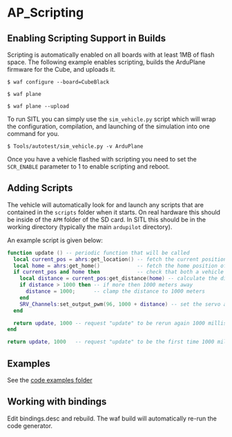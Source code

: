 # AP_Scripting

## Enabling Scripting Support in Builds

Scripting is automatically enabled on all boards with at least 1MB of flash space.
The following example enables scripting, builds the ArduPlane firmware for the Cube, and uploads it.

```
$ waf configure --board=CubeBlack

$ waf plane

$ waf plane --upload
```

To run SITL you can simply use the `sim_vehicle.py` script which will wrap the configuration, compilation,
and launching of the simulation into one command for you.


```
$ Tools/autotest/sim_vehicle.py -v ArduPlane
```

Once you have a vehicle flashed with scripting you need to set the `SCR_ENABLE` parameter to 1 to enable scripting and reboot.

## Adding Scripts

The vehicle will automatically look for and launch any scripts that are contained in the `scripts` folder when it starts.
On real hardware this should be inside of the `APM` folder of the SD card. In SITL this should be in the working directory (typically the main `ardupilot` directory).

An example script is given below:

```lua
function update () -- periodic function that will be called
  local current_pos = ahrs:get_location() -- fetch the current position of the vehicle
  local home = ahrs:get_home()            -- fetch the home position of the vehicle
  if current_pos and home then            -- check that both a vehicle location, and home location are available
    local distance = current_pos:get_distance(home) -- calculate the distance from home in meters
    if distance > 1000 then -- if more then 1000 meters away
      distance = 1000;      -- clamp the distance to 1000 meters
    end
    SRV_Channels:set_output_pwm(96, 1000 + distance) -- set the servo assigned function 96 (scripting3) to a proportional value
  end

  return update, 1000 -- request "update" to be rerun again 1000 milliseconds (1 second) from now
end

return update, 1000   -- request "update" to be the first time 1000 milliseconds (1 second) after script is loaded
```

## Examples
See the [code examples folder](https://github.com/ArduPilot/ardupilot/tree/master/libraries/AP_Scripting/examples)

## Working with bindings

Edit bindings.desc and rebuild. The waf build will automatically
re-run the code generator.
